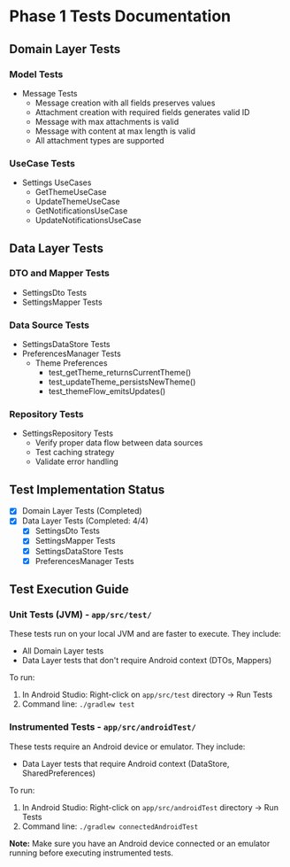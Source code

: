 # Phase 1 Tests Documentation

## Domain Layer Tests

### Model Tests
- Message Tests
  - Message creation with all fields preserves values
  - Attachment creation with required fields generates valid ID
  - Message with max attachments is valid
  - Message with content at max length is valid
  - All attachment types are supported

### UseCase Tests
- Settings UseCases
  - GetThemeUseCase
  - UpdateThemeUseCase
  - GetNotificationsUseCase
  - UpdateNotificationsUseCase

## Data Layer Tests

### DTO and Mapper Tests
- SettingsDto Tests
- SettingsMapper Tests

### Data Source Tests
- SettingsDataStore Tests
- PreferencesManager Tests
  - Theme Preferences
    - test_getTheme_returnsCurrentTheme()
    - test_updateTheme_persistsNewTheme()
    - test_themeFlow_emitsUpdates()

### Repository Tests
- SettingsRepository Tests
  - Verify proper data flow between data sources
  - Test caching strategy
  - Validate error handling

## Test Implementation Status
- [x] Domain Layer Tests (Completed)
- [x] Data Layer Tests (Completed: 4/4)
  - [x] SettingsDto Tests
  - [x] SettingsMapper Tests
  - [x] SettingsDataStore Tests
  - [x] PreferencesManager Tests

## Test Execution Guide

### Unit Tests (JVM) - `app/src/test/`
These tests run on your local JVM and are faster to execute. They include:
- All Domain Layer tests
- Data Layer tests that don't require Android context (DTOs, Mappers)

To run:
1. In Android Studio: Right-click on `app/src/test` directory → Run Tests
2. Command line: `./gradlew test`

### Instrumented Tests - `app/src/androidTest/`
These tests require an Android device or emulator. They include:
- Data Layer tests that require Android context (DataStore, SharedPreferences)

To run:
1. In Android Studio: Right-click on `app/src/androidTest` directory → Run Tests
2. Command line: `./gradlew connectedAndroidTest`

**Note:** Make sure you have an Android device connected or an emulator running before executing instrumented tests.
